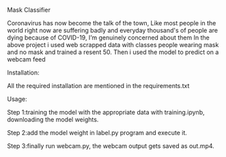 Mask Classifier



Coronavirus has now become the talk of the town,
Like most people in the world right now are suffering badly and everyday thousand's of people are dying because of COVID-19,
I’m genuinely concerned about them
In the above project i used web scrapped data with classes people wearing mask and no mask and trained a resent 50. Then i used the model to predict on a webcam feed


Installation:

All the required installation are mentioned in the requirements.txt


Usage:

Step 1:training the model with the appropriate data with training.ipynb, downloading the model weights.

Step 2:add the model weight in label.py program and execute it.

Step 3:finally run webcam.py, the webcam output gets saved as out.mp4.

